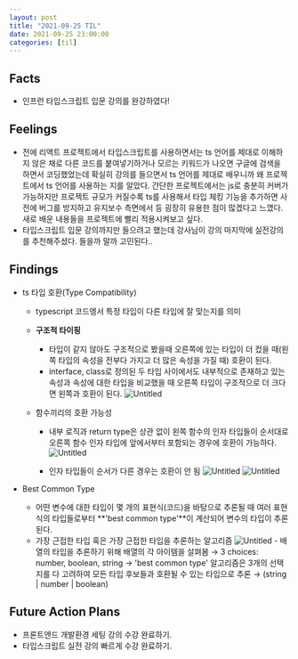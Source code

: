 ```yaml
---
layout: post
title: "2021-09-25 TIL"
date: 2021-09-25 23:00:00
categories: [til]
---
```


## Facts

- 인프런 타입스크립트 입문 강의를 완강하였다!

## Feelings

- 전에 리액트 프로젝트에서 타입스크립트를 사용하면서는 ts 언어를 제대로 이해하지 않은 채로 다른 코드를 붙여넣기하거나 모르는 키워드가 나오면 구글에 검색을 하면서 코딩했었는데 확실히 강의를 들으면서 ts 언어를 제대로 배우니까 왜 프로젝트에서 ts 언어를 사용하는 지를 알았다. 간단한 프로젝트에서는 js로 충분히 커버가 가능하지만 프로젝트 규모가 커질수록 ts를 사용해서 타입 체킹 기능을 추가하면 사전에 버그를 방지하고 유지보수 측면에서 등 굉장히 유용한 점이 많겠다고 느꼈다. 새로 배운 내용들을 프로젝트에 빨리 적용시켜보고 싶다.
- 타입스크립트 입문 강의까지만 들으려고 했는데 강사님이 강의 마지막에 실전강의를 추천해주셨다. 들을까 말까 고민된다..

## Findings

- ts 타입 호환(Type Compatibility)

  - typescript 코드엥서 특정 타입이 다른 타입에 잘 맞는지를 의미
  - **구조적 타이핑**

    - 타입이 같지 않아도 구조적으로 봤을때 오른쪽에 있는 타입이 더 컸을 때(왼쪽 타입의 속성을 전부다 가지고 더 많은 속성을 가질 때) 호환이 된다.
    - interface, class로 정의된 두 타입 사이에서도 내부적으로 존재하고 있는 속성과 속성에 대한 타입을 비교했을 때 오른쪽 타입이 구조적으로 더 크다면 왼쪽과 호환이 된다.
      ![Untitled](https://s3.us-west-2.amazonaws.com/secure.notion-static.com/0a1ac7ac-ba5b-4805-8f7c-a433c8990c0d/Untitled.png?X-Amz-Algorithm=AWS4-HMAC-SHA256&X-Amz-Credential=AKIAT73L2G45O3KS52Y5%2F20210925%2Fus-west-2%2Fs3%2Faws4_request&X-Amz-Date=20210925T142545Z&X-Amz-Expires=86400&X-Amz-Signature=39cf3e7a51a6ad18f462ffa416a74710a685b0e057361323a2b6cc5912a81ce6&X-Amz-SignedHeaders=host&response-content-disposition=filename%20%3D%22Untitled.png%22)

  - 함수끼리의 호환 가능성

    - 내부 로직과 return type은 상관 없이 왼쪽 함수의 인자 타입들이 순서대로 오른쪽 함수 인자 타입에 앞에서부터 포함되는 경우에 호환이 가능하다.
      ![Untitled](https://s3.us-west-2.amazonaws.com/secure.notion-static.com/76837566-deea-42da-ba3f-a2af4f37eece/Untitled.png?X-Amz-Algorithm=AWS4-HMAC-SHA256&X-Amz-Credential=AKIAT73L2G45O3KS52Y5%2F20210925%2Fus-west-2%2Fs3%2Faws4_request&X-Amz-Date=20210925T142057Z&X-Amz-Expires=86400&X-Amz-Signature=08a609c87c32620072e25f279729104d6d628ff6848cc99eae38258d73a13264&X-Amz-SignedHeaders=host&response-content-disposition=filename%20%3D%22Untitled.png%22)

    - 인자 타입들이 순서가 다른 경우는 호환이 안 됨
      ![Untitled](https://s3.us-west-2.amazonaws.com/secure.notion-static.com/bedc474c-19f0-48db-a338-04c266a5ae71/Untitled.png?X-Amz-Algorithm=AWS4-HMAC-SHA256&X-Amz-Credential=AKIAT73L2G45O3KS52Y5%2F20210925%2Fus-west-2%2Fs3%2Faws4_request&X-Amz-Date=20210925T142151Z&X-Amz-Expires=86400&X-Amz-Signature=026aa98b24ee4f28a6586a230e1b1d8df039ef2be8a8fe0d59211abe3ab56b39&X-Amz-SignedHeaders=host&response-content-disposition=filename%20%3D%22Untitled.png%22)
      ![Untitled](https://s3.us-west-2.amazonaws.com/secure.notion-static.com/e552cda1-13a4-476e-a3e9-bcaa88e5e237/Untitled.png?X-Amz-Algorithm=AWS4-HMAC-SHA256&X-Amz-Credential=AKIAT73L2G45O3KS52Y5%2F20210925%2Fus-west-2%2Fs3%2Faws4_request&X-Amz-Date=20210925T142214Z&X-Amz-Expires=86400&X-Amz-Signature=4093778134d74426bcab12820c6d2fa9ceeaf71450f8f0492d5b541a97147a5b&X-Amz-SignedHeaders=host&response-content-disposition=filename%20%3D%22Untitled.png%22)

- Best Common Type
  - 어떤 변수에 대한 타입이 몇 개의 표현식(코드)을 바탕으로 추론될 때 여러 표현식의 타입들로부터 **'best common type'**이 계산되어 변수의 타입이 추론된다.
  - 가장 근접한 타입 혹은 가장 근접한 타입을 추론하는 알고리즘
    ![Untitled](https://s3.us-west-2.amazonaws.com/secure.notion-static.com/8d2c9024-224d-4859-8303-b221981a1dcd/Untitled.png?X-Amz-Algorithm=AWS4-HMAC-SHA256&X-Amz-Credential=AKIAT73L2G45O3KS52Y5%2F20210925%2Fus-west-2%2Fs3%2Faws4_request&X-Amz-Date=20210925T142858Z&X-Amz-Expires=86400&X-Amz-Signature=badfc1281aba1eb19db063100967695ae9da176105b5f80fa7c196190f70b77b&X-Amz-SignedHeaders=host&response-content-disposition=filename%20%3D%22Untitled.png%22) - 배열의 타입을 추론하기 위해 배열의 각 아이템을 살펴봄 → 3 choices: number, boolean, string → 'best common type' 알고리즘은 3개의 선택지를 다 고려하여 모든 타입 후보들과 호환될 수 있는 타입으로 추론 → (string | number | boolean)

## Future Action Plans

- 프론트엔드 개발환경 세팅 강의 수강 완료하기.
- 타입스크립트 실전 강의 빠르게 수강 완료하기.
